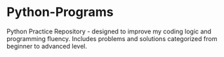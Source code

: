 # Python-Programs
Python Practice Repository - designed to improve my coding logic and programming fluency. Includes problems and solutions categorized from beginner to advanced level.
